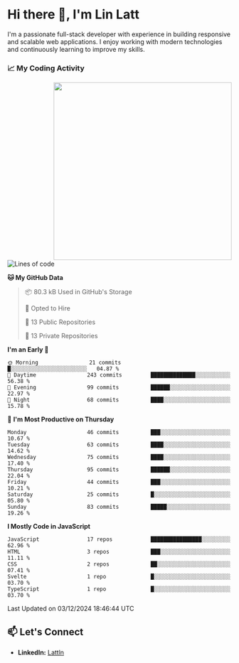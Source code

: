 # Hi there 👋, I'm Lin Latt

I'm a passionate full-stack developer with experience in building responsive and scalable web applications. I enjoy working with modern technologies and continuously learning to improve my skills.

### 📈 My Coding Activity 
<img src="https://github.com/user-attachments/assets/6cec4854-3eec-4600-9120-9be1d3cb2bfe"  width="400px" align="right">

<!--START_SECTION:waka-->
![Lines of code](https://img.shields.io/badge/From%20Hello%20World%20I%27ve%20Written-318.8%20thousand%20lines%20of%20code-blue)

**🐱 My GitHub Data** 

> 📦 80.3 kB Used in GitHub's Storage 
 > 
> 💼 Opted to Hire
 > 
> 📜 13 Public Repositories 
 > 
> 🔑 13 Private Repositories 
 > 
**I'm an Early 🐤** 

```text
🌞 Morning                21 commits          █░░░░░░░░░░░░░░░░░░░░░░░░   04.87 % 
🌆 Daytime                243 commits         ██████████████░░░░░░░░░░░   56.38 % 
🌃 Evening                99 commits          ██████░░░░░░░░░░░░░░░░░░░   22.97 % 
🌙 Night                  68 commits          ████░░░░░░░░░░░░░░░░░░░░░   15.78 % 
```
📅 **I'm Most Productive on Thursday** 

```text
Monday                   46 commits          ███░░░░░░░░░░░░░░░░░░░░░░   10.67 % 
Tuesday                  63 commits          ████░░░░░░░░░░░░░░░░░░░░░   14.62 % 
Wednesday                75 commits          ████░░░░░░░░░░░░░░░░░░░░░   17.40 % 
Thursday                 95 commits          ██████░░░░░░░░░░░░░░░░░░░   22.04 % 
Friday                   44 commits          ███░░░░░░░░░░░░░░░░░░░░░░   10.21 % 
Saturday                 25 commits          █░░░░░░░░░░░░░░░░░░░░░░░░   05.80 % 
Sunday                   83 commits          █████░░░░░░░░░░░░░░░░░░░░   19.26 % 
```


**I Mostly Code in JavaScript** 

```text
JavaScript               17 repos            ████████████████░░░░░░░░░   62.96 % 
HTML                     3 repos             ███░░░░░░░░░░░░░░░░░░░░░░   11.11 % 
CSS                      2 repos             ██░░░░░░░░░░░░░░░░░░░░░░░   07.41 % 
Svelte                   1 repo              █░░░░░░░░░░░░░░░░░░░░░░░░   03.70 % 
TypeScript               1 repo              █░░░░░░░░░░░░░░░░░░░░░░░░   03.70 % 
```




 Last Updated on 03/12/2024 18:46:44 UTC
<!--END_SECTION:waka-->

## 📫 Let's Connect

- **LinkedIn:** [Lattln](https://linkedin.com/in/lin-latt)
<!-- - **Portfolio:** [Your Portfolio](https://yourportfolio.com) -->
